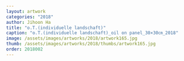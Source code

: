 ```yaml
---
layout: artwork
categories: "2018"
author: Jihoon Ha
title: "o.T.(individuelle landschaft)"
caption: "o.T.(individuelle landschaft)_oil on panel_30×30㎝_2018"
image: /assets/images/artworks/2018/artwork165.jpg
thumb: /assets/images/artworks/2018/thumbs/artwork165.jpg
order: 2018002
---
```

